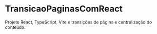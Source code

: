 # TransicaoPaginasComReact
Projeto React, TypeScript, Vite e transições de página e centralização do conteúdo.


